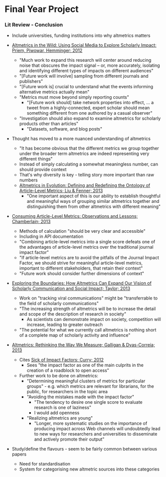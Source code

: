 # Final Year Project
### Lit Review - Conclusion

* Include universities, funding institutions into why altmetrics matters

* [Altmetrics in the Wild: Using Social Media to Explore Scholarly Impact; Priem, Piwowar, Hemminger; 2012](http://arxiv.org/abs/1203.4745)
	* "Much work to expand this research will center around reducing noise that obscures the impact signal – or, more accurately, isolating and identifying different types of impacts on different audiences"
	* "[Future work will involve] sampling from different journals and publishers"
	* "[Future work is] crucial to understand what the events informing alternative metrics actually mean"
	* "Metrics must move beyond simply reporting counts"
		* "[Future work should] take network properties into effect, … a tweet from a highly-connected, expert scholar should mean something different from one authored by a casual observer"
	* "Investigation should also expand to examine altmetrics for scholarly products other than articles"
		* "Datasets, software, and blog posts"

* Thought has moved to a more nuanced understanding of altmetrics
	* "It has become obvious that the different metrics we group together under the broader term altmetrics are indeed representing very different things"
	* Instead of simply calculating a somewhat meaningless number, can should provide context
	* That's why diversity is key - telling story more important than raw numbers
	* [Altmetrics in Evolution: Defining and Redefining the Ontology of Article-Level Metrics; Liu & Fenner; 2013](http://www.niso.org/publications/isq/2013/v25no2/lin/)
		* "One important aspect of this is our ability to establish thoughtful and meaningful ways of grouping similar altmetrics together and distinguishing them from other altmetrics with different meaning"

* [Consuming Article-Level Metrics: Observations and Lessons; Chamberlain; 2013](http://www.niso.org/publications/isq/2013/v25no2/chamberlain/)
	* Methods of calculation "should be very clear and accessible"
	* Including in API documentation
	* "Combining article-level metrics into a single score defeats one of the advantages of article-level metrics over the traditional journal impact factor"
	* "If article-level metrics are to avoid the pitfalls of the Journal Impact Factor, we should strive for meaningful article-level metrics, important to different stakeholders, that retain their context"
	* "Future work should consider further dimensions of context"
* [Exploring the Boundaries: How Altmetrics Can Expand Our Vision of Scholarly Communication and Social Impact; Taylor; 2013](http://www.niso.org/publications/isq/2013/v25no2/taylor/)
	* Work on "tracking viral communications" might be "transferrable to the field of scholarly communications"
	* "The increasing strength of altmetrics will be to increase the detail and scope of the description of research in society"
		* As scientists can demonstrate impact on society, competition will increase, leading to greater outreach
	* "The potential for what we currently call altmetrics is nothing short of a complete map of scholarly activity and influence"
* [Altmetrics: Rethinking the Way We Measure; Galligan & Dyas-Correia; 2013](http://www.sciencedirect.com/science/article/pii/S009879131300004X)
	* Cites [Sick of Impact Factors; Curry; 2012](http://occamstypewriter.org/scurry/2012/08/13/sick-of-impact-factors/)
		* Sees "the impact factor as one of the main culprits in the creation of a roadblock to open access"
	* Further work to be done on altmetrics:
		* "Determining meaningful clusters of metrics for particular groups" - e.g. which metrics are relevant for librarians, for the public, for researchers in the topic area
		* "Avoiding the mistakes made with the impact factor"
			* "The tendency to desire one single score to evaluate research is one of laziness"
			* I would add openness
		* "Realizing altmetrics are young"
			* "Longer, more systematic studies on the importance of producing impact across Web channels will undoubtedly lead to new ways for researchers and universities to disseminate and actively promote their output"

* Study/define the flavours - seem to be fairly common between various papers
   * Need for standardisation
   * System for categorising new altmetric sources into these categories
